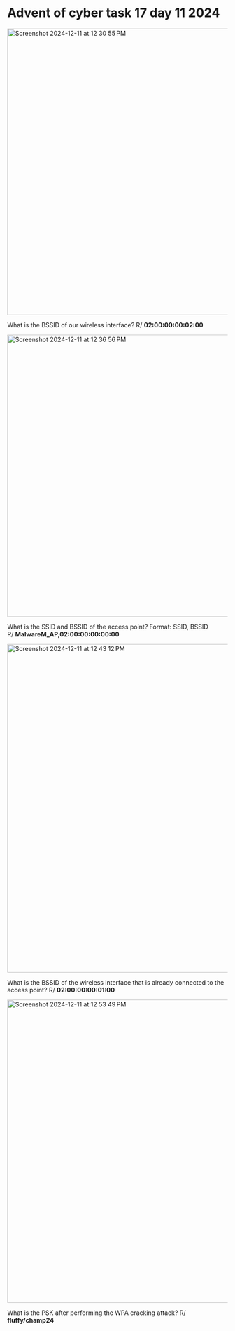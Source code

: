 # Advent of cyber task 17 day 11 2024

<img width="654" alt="Screenshot 2024-12-11 at 12 30 55 PM" src="https://github.com/user-attachments/assets/e6f8a791-557d-480d-9cca-47b17d1e0413" />

What is the BSSID of our wireless interface? 
R/ **02:00:00:00:02:00**

<img width="644" alt="Screenshot 2024-12-11 at 12 36 56 PM" src="https://github.com/user-attachments/assets/cf50f513-1eb9-457d-815f-0a50254a6c97" />

What is the SSID and BSSID of the access point? Format: SSID, BSSID   
R/ **MalwareM_AP,02:00:00:00:00:00**

<img width="750" alt="Screenshot 2024-12-11 at 12 43 12 PM" src="https://github.com/user-attachments/assets/e0bb18cc-04fb-4b7f-b8c7-8468601ec8c9" />

What is the BSSID of the wireless interface that is already connected to the access point? 
R/ **02:00:00:00:01:00**

<img width="692" alt="Screenshot 2024-12-11 at 12 53 49 PM" src="https://github.com/user-attachments/assets/4104fd55-070f-4f35-b155-806abad28d2f" />

What is the PSK after performing the WPA cracking attack? 
R/ **fluffy/champ24**
